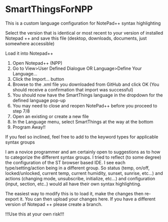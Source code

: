 # SmartThingsForNPP
This is a custom language configuration for NotePad++ syntax highlighting

Select the version that is identical or most recent to your version of installed Notepad ++ and save this file (desktop, downloads, documents, just somewhere accessible)

Load it into Notepad++
1. Open Notepad++ (NPP)
2.  Go to  View>User Defined Dialogue  OR Language>Define Your Language...
3.  Click the Import... button
4.  Browse to the .xml file you downloaded from GitHub and click OK (You should receive a confirmation that import was successful)
5.  You should now have the SmartThings language in the dropdown for the defined language pop-up
6.  You may need to close and reopen NotePad++ before you proceed to step 7/8
7.  Open an existing or create a new file
8.  In the Language menu, select SmartThings at the way at the bottom
9.  Program Away!!

If you feel so inclined, feel free to add to the keyword types for applicable syntax groups

I am a novice programmer and am certainly open to suggestions as to how to categorize the different syntax groups. 
I tried to reflect (to some degree) the configuration of the ST browser based IDE.
I see each type/setting/action being in a different group. So status (temp, on/off, locked/unlocked, current temp, current humidity, sunset, sunrise, etc...) and actions (changing mode, unsubscribe, initialize, etc...) and configuration (input, section, etc..) would all have their own syntax highlighting.

The easiest way to modify this is to load it, make the changes then re-export it. You can then upload your changes here. If you have a different version of Notepad ++ please create a branch.

!!!Use this at your own risk!!!
